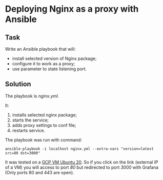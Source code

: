 # Deploying Nginx as a proxy with Ansible
## Task
Write an Ansible playbook that will:
* install selected version of Nginx package; 
* configure it to work as a proxy;
* use parameter to state listening port.

## Solution
The playbook is *nginx.yml*.

It: 
1) installs selected nginx package; 
2) starts the service;
3) adds proxy settings to conf file;
4) restarts service.

The playbook was run with command:

```ansible-playbook -i localhost nginx.yml --extra-vars "version=latest src=80 dst=3000"```

It was tested on a [GCP VM Ubuntu 20](http://34.90.39.66).
So if you click on the link (external IP of a VM) you will access to port *80* but redirected to port *3000* with Grafana (Only ports 80 and 443 are open). 
